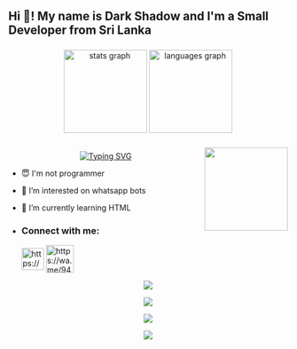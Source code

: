 <h2 align="left">Hi 👋! My name is Dark Shadow and I'm a Small Developer from Sri Lanka</h2>

###

<div align="center">
  <img src="https://github-readme-stats.vercel.app/api?username=maurodesouza&hide_title=false&hide_rank=false&show_icons=true&include_all_commits=true&count_private=true&disable_animations=false&theme=dracula&locale=en&hide_border=false" height="150" alt="stats graph"  />
  <img src="https://github-readme-stats.vercel.app/api/top-langs?username=maurodesouza&locale=en&hide_title=false&layout=compact&card_width=320&langs_count=5&theme=dracula&hide_border=false" height="150" alt="languages graph"  />
</div>

###

<img align="right" height="150" src="https://camo.githubusercontent.com/62da68eb62b1e5f175f7d1f0191dd89a653d7908feb22d37d4a0ab07365d6791/68747470733a2f2f6d656469612e67697068792e636f6d2f6d656469612f4d3967624264396e6244724f5475314d71782f67697068792e676966"  />


## <!-- Typing SVG -->
<p align="center">
    <a href="https://github.com/MR-DARK-SHADOW">
        <img align="center"
        src="https://readme-typing-svg.herokuapp.com/?size=30&width=500&lines=HI!!+I+am+Dark%20+%20Shadowl+..."
            alt="Typing SVG"
        />
    </a>
</p>                                
 





- 😇 I'm not programmer
 
- 👀 I’m interested on whatsapp bots

- 🌱 I’m currently learning HTML
- <h3 align="left">Connect with me:</h3><p>   <a href="https://youtube.com/@sltechbrowser1515" target="blank"><img align="center" src="https://i.ibb.co/YkThzVT/Seek-Png-com-youtube-icon-png-8071516-1.png" alt="https://youtube.com/@sltechbrowser1515" height="40" width="40" /></a>  <a href="https://wa.me/94751150234" target="blank"><img align="center" src="https://cdn-icons-png.flaticon.com/512/5649/5649647.png" alt="https://wa.me/94751150234" height="50" width="50" /></a> 
</p>



 <p align="center"> <a href="https://github.com/MR-DARK-SHADOW"><img src="https://github-profile-trophy.vercel.app/?username=MR-DARK-SHADOW&no-bg=true&no-frame=false&theme=algolia"></a></p>

<p align="center"> <a href="https://github.com/MR-DARK-SHADOW"><img  src="http://github-readme-streak-stats.herokuapp.com?user=MR-DARK-SHADOW&theme=github-dark-blue&hide_border=false&background=DDD9DA00&stroke=00AEFF&fire=00AEFF&ring=00AEFF&currStreakNum=00AEFF&currStreakLabel=00AEFF&sideLabels=00AEFF&dates=00AEFF&sideNums=00AEFF"></a></p>
<p align="center"> <a href="https://github.com/MR-DARK-SHADOW"><img src="https://github-readme-stats.vercel.app/api?username=MR-DARK-SHADOW&theme=algolia&bg_color=DDD9DA00&text_color=00AEFF&show_icons=TRUE&icon_color=00AEFF" > </a> </p>
<p align="center"> <a href="https://github.com/MR-DARK-SHADOW"><img src="https://github-readme-stats.vercel.app/api/top-langs/?username=MR-DARK-SHADOW&hide=css,html&theme=algolia&bg_color=DDD9DA00&text_color=00AEFF" > </a> </p>
